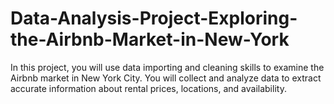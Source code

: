 # Data-Analysis-Project-Exploring-the-Airbnb-Market-in-New-York
In this project, you will use data importing and cleaning skills to examine the Airbnb market in New York City. You will collect and analyze data to extract accurate information about rental prices, locations, and availability.
